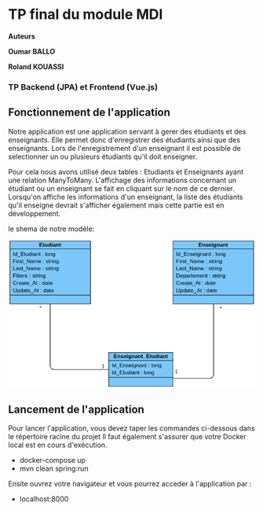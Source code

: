 # TP final du module MDI
****Auteurs****

 **Oumar BALLO**
 
 **Roland KOUASSI**
 
 

### TP Backend (JPA) et Frontend (Vue.js)

## Fonctionnement de l'application

Notre application est une application servant à gerer des étudiants et des enseignants.
Elle permet donc d'enregistrer des étudiants ainsi que des enseignants. Lors de l'enregistrement 
d'un enseignant il est possible de selectionner un ou plusieurs étudiants qu'il doit enseigner.

Pour cela nous avons utilisé deux tables : Etudiants et Enseignants ayant une relation ManyToMany.
L'affichage des informations concernant un étudiant ou un enseignant se fait en cliquant sur le nom de
ce dernier. Lorsqu'on affiche les informations d'un enseignant, la liste des étudiants qu'il enseigne devrait 
s'afficher également mais cette partie est en développement.

le shema de notre modèle:


![class_diagram](./class_diagramm.png)





## Lancement de l'application

Pour lancer l'application, vous devez taper les commandes ci-dessous dans le répertoire racine du projet
Il faut également s'assurer que votre Docker local est en cours d'exécution.

- docker-compose up
- mvn clean spring:run

Ensite ouvrez votre navigateur et vous pourrez acceder à l'application par :

- localhost:8000



